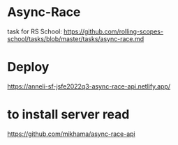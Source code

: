 # Async-Race
task for RS School: https://github.com/rolling-scopes-school/tasks/blob/master/tasks/async-race.md

# Deploy 
https://anneli-sf-jsfe2022q3-async-race-api.netlify.app/

# to install server read
https://github.com/mikhama/async-race-api 
